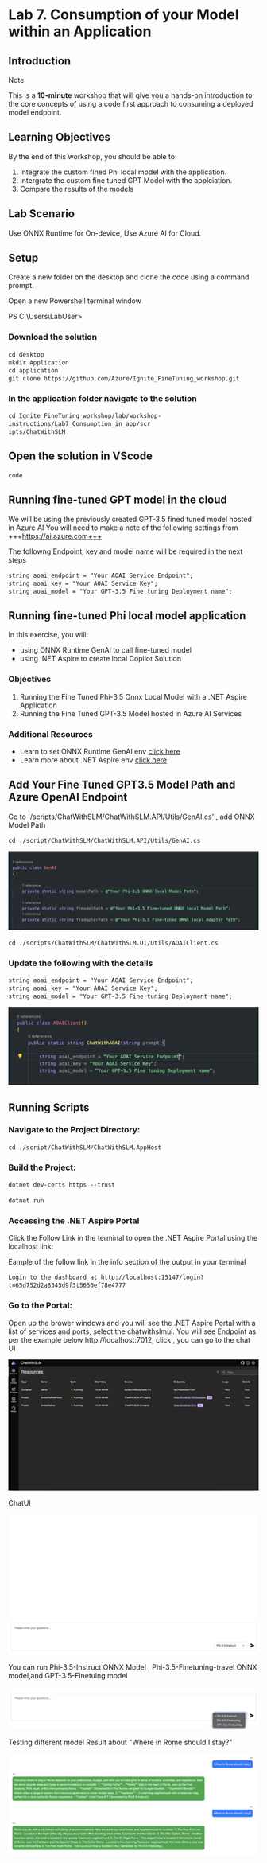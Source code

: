 # Lab 7. Consumption of your Model within an Application 

## Introduction

> [!NOTE]
>This is a **10-minute** workshop that will give you a hands-on introduction to the core concepts of using a code first approach to consuming a deployed model endpoint.

## Learning Objectives

By the end of this workshop, you should be able to:
1. Integrate the custom fined Phi local model with the application.
1. Intergrate the custom fine tuned GPT Model with the applciation.
2. Compare the results of the models

## Lab Scenario
Use ONNX Runtime for On-device, Use Azure AI for Cloud.


## Setup 

Create a new folder on the desktop and clone the code using a command prompt.

Open a new Powershell terminal window
 
PS C:\Users\LabUser>

### Download the solution 

```
cd desktop
mkdir Application
cd application
git clone https://github.com/Azure/Ignite_FineTuning_workshop.git
```

### In the application folder navigate to the solution 

```
cd Ignite_FineTuning_workshop/lab/workshop-instructions/Lab7_Consumption_in_app/scr
ipts/ChatWithSLM
```
## Open the solution in VScode 

```
code
```

## Running fine-tuned GPT model in the cloud 

We will be using the previously created GPT-3.5 fined tuned model hosted in Azure AI
You will need to make a note of the following settings from +++https://ai.azure.com+++

The followng Endpoint, key and model name will be required in the next steps 

```
string aoai_endpoint = "Your AOAI Service Endpoint";        
string aoai_key = "Your AOAI Service Key";        
string aoai_model = "Your GPT-3.5 Fine tuning Deployment name";
```

## Running fine-tuned Phi local model application

In this exercise, you will:

- using ONNX Runtime GenAI to call fine-tuned model
- using .NET Aspire to create local Copilot Solution

### Objectives 

1. Running the Fine Tuned Phi-3.5 Onnx Local Model with a .NET Aspire Application
2. Running the Fine Tuned GPT-3.5 Model hosted in Azure AI Services 

### Additional Resources 
- Learn to set ONNX Runtime GenAI env [click here](../Additional_Labs/Local_Deployment_Model/readme.md)
-  Learn more about .NET Aspire env [click here](../Additional_Labs/dotNETAspire/readme.md)

## Add Your Fine Tuned GPT3.5 Model Path and Azure OpenAI Endpoint 

Go to '/scripts/ChatWithSLM/ChatWithSLM.API/Utils/GenAI.cs' , add ONNX Model Path

```
cd ./script/ChatWithSLM/ChatWithSLM.API/Utils/GenAI.cs

```

![onnx](./images/onnx.png)


```
cd ./scripts/ChatWithSLM/ChatWithSLM.UI/Utils/AOAIClient.cs
```

### Update the following with the details 

```
string aoai_endpoint = "Your AOAI Service Endpoint";        
string aoai_key = "Your AOAI Service Key";        
string aoai_model = "Your GPT-3.5 Fine tuning Deployment name";
```

![aoai](./images/aoai.png)


## Running Scripts

### Navigate to the Project Directory:

```
cd ./script/ChatWithSLM/ChatWithSLM.AppHost
```

### Build the Project:

```
dotnet dev-certs https --trust

dotnet run
```


### Accessing the .NET Aspire Portal
Click the Follow Link in the terminal to open the .NET Aspire Portal using the localhost link: 

Eample of the follow link in the info section of the output in your terminal 

```
Login to the dashboard at http://localhost:15147/login?t=65d752d2a8345d9f3t5656ef78e4777
```


### Go to the Portal:

Open up the brower windows and you will see the .NET Aspire Portal with a list of services and ports, select the chatwithslmui. You will see Endpoint as per the example below http://localhost:7012, click , you can go to the chat UI

![portal](./images/portal.png)

ChatUI

![Chat](./images/chat.png)

You can run Phi-3.5-Instruct ONNX Model , Phi-3.5-Finetuning-travel ONNX model,and GPT-3.5-Finetuing model 

![Model](./images/model.png)

Testing different model Result about "Where in Rome should I stay?"


![Result](./images/result.png)















